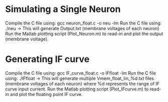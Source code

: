 # Simulating a Single Neuron
Compile the C file using: gcc neuron_float.c -o neu -lm
Run the C file using: ./neu   ->  This will generate Output.txt (membrane voltages of each neuron)
Run the Matlab plotting script (Plot_Neuron.m) to read-in and plot the output (membrane voltage).

# Generating IF curve
Compile the C file using: gcc IF_curve_float.c -o IFfloat -lm
Run the C file using: ./IFfloat   ->  This will generate multiple Vmem_float_Iin_%d.txt files (membrane voltages of each neuron) where %d represents the range of IF curve input current.
Run the Matlab plotting script (Plot_IFcurve.m) to read-in and plot the floating point IF curve.
